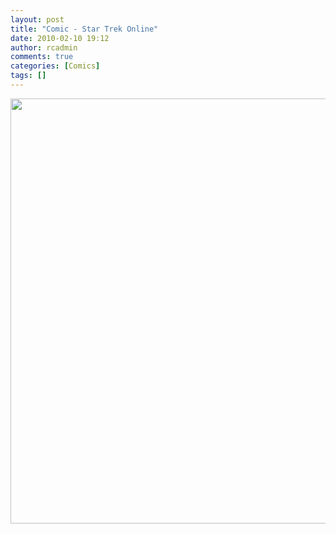```yaml
---
layout: post
title: "Comic - Star Trek Online"
date: 2010-02-10 19:12
author: rcadmin
comments: true
categories: [Comics]
tags: []
---
```

<a href="http://bitsmack.com/comics/2010/02/10/comic-star-trek-online/"><img src="http://dl.bitsmack.com/uploads/2010/02/201002101.jpg" alt="" title="To boldly stay home, eating more pizza rolls than anyone has ever eaten before." width="680" height="680" class="alignnone size-full wp-image-1888" /></a>
